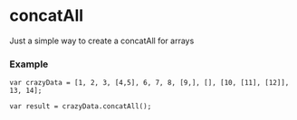 # concatAll
Just a simple way to create a concatAll for arrays

### Example
```
var crazyData = [1, 2, 3, [4,5], 6, 7, 8, [9,], [], [10, [11], [12]], 13, 14];

var result = crazyData.concatAll();
```
